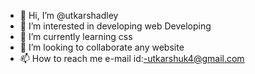 - 👋 Hi, I’m @utkarshadley
- 👀 I’m interested in developing web Developing
- 🌱 I’m currently learning css
- 💞️ I’m looking to collaborate any website
- 📫 How to reach me e-mail id:-utkarshuk4@gmail.com

<!---
utkarshadley/utkarshadley is a ✨ special ✨ repository because its `README.md` (this file) appears on your GitHub profile.
You can click the Preview link to take a look at your changes.
--->
